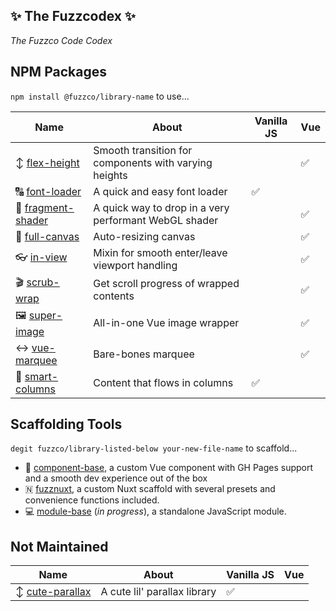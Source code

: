 ## ✨ The Fuzzcodex ✨

_The Fuzzco Code Codex_

## NPM Packages

`npm install @fuzzco/library-name` to use...

| Name                                                            | About                                                 | Vanilla JS | Vue |
| --------------------------------------------------------------- | ----------------------------------------------------- | ---------- | --- |
| ↕️ [flex-height](https://github.com/fuzzco/flex-height)         | Smooth transition for components with varying heights |            | ✅  |
| 🔠 [font-loader](https://github.com/fuzzco/font-loader)         | A quick and easy font loader                          | ✅         |     |
| 🎨 [fragment-shader](https://github.com/fuzzco/fragment-shader) | A quick way to drop in a very performant WebGL shader |            | ✅  |
| 🎨 [full-canvas](https://github.com/fuzzco/full-canvas)         | Auto-resizing canvas                                  |            | ✅  |
| 👓 [in-view](https://github.com/fuzzco/in-view)                 | Mixin for smooth enter/leave viewport handling        |            | ✅  |
| 🎬 [scrub-wrap](https://github.com/fuzzco/scrub-wrap)           | Get scroll progress of wrapped contents               |            | ✅  |
| 🖼️ [super-image](https://github.com/fuzzco/super-image)         | All-in-one Vue image wrapper                          |            | ✅  |
| ↔️ [vue-marquee](https://github.com/fuzzco/vue-marquee)         | Bare-bones marquee                                    |            | ✅  |
| 📖 [smart-columns](https://github.com/safrmo/smart-columns)     | Content that flows in columns                         | ✅         |     |

## Scaffolding Tools

`degit fuzzco/library-listed-below your-new-file-name` to scaffold...

-   🖖 [component-base](https://github.com/fuzzco/component-base), a custom Vue component with GH Pages support and a smooth dev experience out of the box
-   🇳 [fuzznuxt](https://github.com/fuzzco/fuzznuxt), a custom Nuxt scaffold with several presets and convenience functions included.
-   💻 [module-base](https://github.com/fuzzco/module-base) (_in progress_), a standalone JavaScript module.

## Not Maintained

| Name                                                        | About                        | Vanilla JS | Vue |
| ----------------------------------------------------------- | ---------------------------- | ---------- | --- |
| ↕️ [cute-parallax](https://github.com/fuzzco/cute-parallax) | A cute lil' parallax library | ✅         |     |
